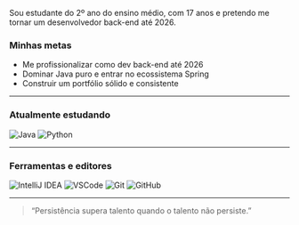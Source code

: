 Sou estudante do 2º ano do ensino médio, com 17 anos e pretendo me tornar um desenvolvedor back-end até 2026.


### **Minhas metas**
- Me profissionalizar como dev back-end até 2026  
- Dominar Java puro e entrar no ecossistema Spring  
- Construir um portfólio sólido e consistente

---

### **Atualmente estudando**
![Java](https://img.shields.io/badge/Java-%23ED8B00.svg?style=for-the-badge&logo=openjdk&logoColor=white)
![Python](https://img.shields.io/badge/Python-%2314354C.svg?style=for-the-badge&logo=python&logoColor=white)

---

### **Ferramentas e editores**
![IntelliJ IDEA](https://img.shields.io/badge/IntelliJIDEA-%23000000.svg?style=for-the-badge&logo=intellij-idea&logoColor=white)
![VSCode](https://img.shields.io/badge/VSCode-%23007ACC.svg?style=for-the-badge&logo=visual-studio-code&logoColor=white)
![Git](https://img.shields.io/badge/Git-%23F05033.svg?style=for-the-badge&logo=git&logoColor=white)
![GitHub](https://img.shields.io/badge/GitHub-%23121011.svg?style=for-the-badge&logo=github&logoColor=white)

---

> “Persistência supera talento quando o talento não persiste.”
